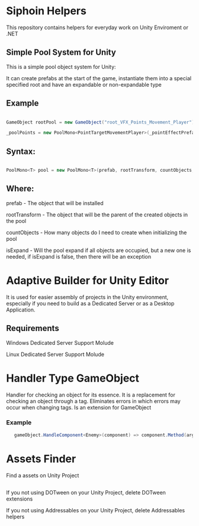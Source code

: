 # Siphoin Helpers

This repository contains helpers for everyday work on Unity Enviroment or .NET

 ## Simple Pool System for Unity
 
This is a simple pool object system for Unity:

It can create prefabs at the start of the game, instantiate them into a special specified root and have an expandable or non-expandable type

## Example

``` C#

GameObject rootPool = new GameObject("root_VFX_Points_Movement_Player");

_poolPoints = new PoolMono<PointTargetMovementPlayer>(_pointEffectPrefab, rootPool.transform, _settings.CountPoolObjects, _settings.IsExpand);

```

## Syntax:

``` C#

PoolMono<T> pool = new PoolMono<T>(prefab, rootTransform, countObjects, isExpand);

```

## Where:

prefab - The object that will be installed

rootTransform - The object that will be the parent of the created objects in the pool

countObjects - How many objects do I need to create when initializing the pool

isExpand - Will the pool expand if all objects are occupied, but a new one is needed, if isExpand is false, then there will be an exception


# Adaptive Builder for Unity Editor

It is used for easier assembly of projects in the Unity environment, especially if you need to build as a Dedicated Server or as a Desktop Application.

## Requirements

Windows Dedicated Server Support Molude

Linux Dedicated Server Support Molude


# Handler Type GameObject

 Handler for checking an object for its essence. It is a replacement for checking an object through a tag. Eliminates errors in which errors may occur when changing tags. Is an extension for GameObject

### Example

``` C#
   gameObject.HandleComponent<Enemy>(component) => component.Method(arguments);
```

# Assets Finder

 Find a assets on Unity Project
 ##
If you not using DOTween on your Unity Project, delete DOTween extensions

If you not using Addressables on your Unity Project, delete Addressables helpers
